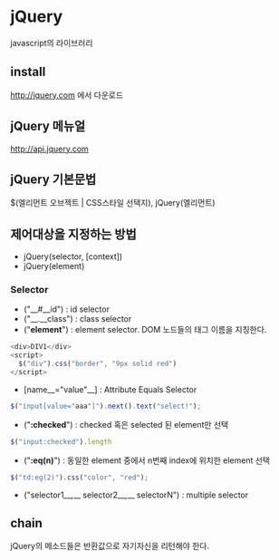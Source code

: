 # jQuery
javascript의 라이브러리

## install
http://jquery.com 에서 다운로드

## jQuery 메뉴얼
http://api.jquery.com

## jQuery 기본문법
$(엘리먼트 오브젝트 | CSS스타일 선택지), jQuery(엘리먼트)

## 제어대상을 지정하는 방법
- jQuery(selector, [context])
- jQuery(element)

### Selector
- ("__#__id") : id selector
- ("__.__class") : class selector
- ("__element__") : element selector. DOM 노드들의 태그 이름을 지칭한다.
```javascript
<div>DIV1</div>
<script>
  $("div").css("border", "9px solid red")
</script>
```
- [name__="value"__] : Attribute Equals Selector
```javascript
$("input[value="aaa"]").next().text("select!");
```
- ("__:checked__") : checked 혹은 selected 된 element만 선택
```javascript
$("input:checked").length
```
- ("__:eq(n)__") : 동일한 element 중에서 n번째 index에 위치한 element 선택
``` javascript
$("td:eg(2)").css("color", "red");
```
- ("selector1__,__ selector2__,__ selectorN") : multiple selector

## chain
jQuery의 메소드들은 반환값으로 자기자신을 리턴해야 한다.
